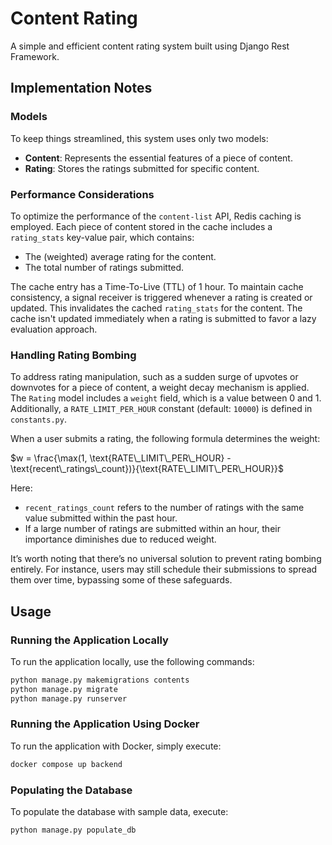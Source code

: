 # Content Rating

A simple and efficient content rating system built using Django Rest Framework.

## Implementation Notes

### Models
To keep things streamlined, this system uses only two models:

- **Content**: Represents the essential features of a piece of content.
- **Rating**: Stores the ratings submitted for specific content.

### Performance Considerations
To optimize the performance of the `content-list` API, Redis caching is employed. Each piece of content stored in the cache includes a `rating_stats` key-value pair, which contains:
- The (weighted) average rating for the content.
- The total number of ratings submitted.

The cache entry has a Time-To-Live (TTL) of 1 hour. To maintain cache consistency, a signal receiver is triggered whenever a rating is created or updated. This invalidates the cached `rating_stats` for the content. The cache isn't updated immediately when a rating is submitted to favor a lazy evaluation approach.

### Handling Rating Bombing
To address rating manipulation, such as a sudden surge of upvotes or downvotes for a piece of content, a weight decay mechanism is applied. The `Rating` model includes a `weight` field, which is a value between 0 and 1. Additionally, a `RATE_LIMIT_PER_HOUR` constant (default: `10000`) is defined in `constants.py`. 

When a user submits a rating, the following formula determines the weight:

$w = \frac{\max(1, \text{RATE\_LIMIT\_PER\_HOUR} - \text{recent\_ratings\_count})}{\text{RATE\_LIMIT\_PER\_HOUR}}$

Here:
- `recent_ratings_count` refers to the number of ratings with the same value submitted within the past hour.
- If a large number of ratings are submitted within an hour, their importance diminishes due to reduced weight.

It’s worth noting that there’s no universal solution to prevent rating bombing entirely. For instance, users may still schedule their submissions to spread them over time, bypassing some of these safeguards.

## Usage

### Running the Application Locally
To run the application locally, use the following commands:

```bash
python manage.py makemigrations contents
python manage.py migrate
python manage.py runserver
```

### Running the Application Using Docker
To run the application with Docker, simply execute:

```bash
docker compose up backend
```

### Populating the Database
To populate the database with sample data, execute:

```bash
python manage.py populate_db
```


